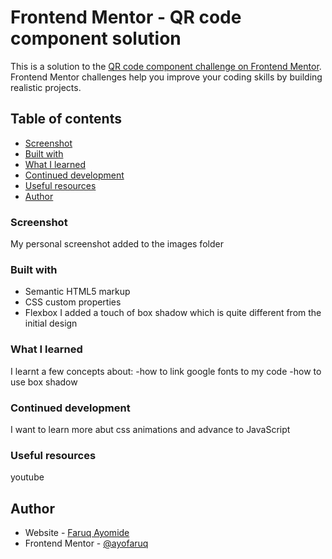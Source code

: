 # Frontend Mentor - QR code component solution

This is a solution to the [QR code component challenge on Frontend Mentor](https://www.frontendmentor.io/challenges/qr-code-component-iux_sIO_H). Frontend Mentor challenges help you improve your coding skills by building realistic projects. 

## Table of contents

  - [Screenshot](#screenshot)
  - [Built with](#built-with)
  - [What I learned](#what-i-learned)
  - [Continued development](#continued-development)
  - [Useful resources](#useful-resources)
- [Author](#author)



### Screenshot

My personal screenshot added to the images folder


### Built with

- Semantic HTML5 markup
- CSS custom properties
- Flexbox
I added a touch of box shadow which is quite different from the initial design

### What I learned

I learnt a few concepts about:
-how to link google fonts to my code
-how to use box shadow


### Continued development

I want to learn more abut css animations and advance to JavaScript


### Useful resources
youtube

## Author

- Website - [Faruq Ayomide](https://www.your-site.com)
- Frontend Mentor - [@ayofaruq](https://www.frontendmentor.io/profile/yourusername)

